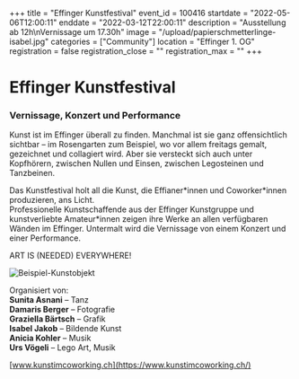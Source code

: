 +++
title = "Effinger Kunstfestival"
event_id = 100416
startdate = "2022-05-06T12:00:11"
enddate = "2022-03-12T22:00:11"
description = "Ausstellung ab 12h\nVernissage um 17.30h"
image = "/upload/papierschmetterlinge-isabel.jpg"
categories = ["Community"]
location = "Effinger 1. OG"
registration = false
registration_close = ""
registration_max = ""
+++
# Effinger Kunstfestival

### Vernissage, Konzert und Performance

Kunst ist im Effinger überall zu finden. Manchmal ist sie ganz offensichtlich sichtbar – im Rosengarten zum Beispiel, wo vor allem freitags gemalt, gezeichnet und collagiert wird. Aber sie versteckt sich auch unter Kopfhörern, zwischen Nullen und Einsen, zwischen Legosteinen und Tanzbeinen. 

Das Kunstfestival holt all die Kunst, die Effianer\*innen und Coworker\*innen produzieren, ans Licht. \
Professionelle Kunstschaffende aus der Effinger Kunstgruppe und kunstverliebte Amateur*innen zeigen ihre Werke an allen verfügbaren Wänden im Effinger. Untermalt wird die Vernissage von einem Konzert und einer Performance.

ART IS (NEEDED) EVERYWHERE!

![Beispiel-Kunstobjekt](/upload/papierschmetterlinge-isabel.jpg)

Organisiert von:\
**Sunita Asnani** – Tanz\
**Damaris Berger** – Fotografie\
**Graziella Bärtsch** – Grafik\
**Isabel Jakob** – Bildende Kunst\
**Anicia Kohler** – Musik\
**Urs Vögeli** – Lego Art, Musik

[www.kunstimcoworking.ch](https://www.kunstimcoworking.ch/)